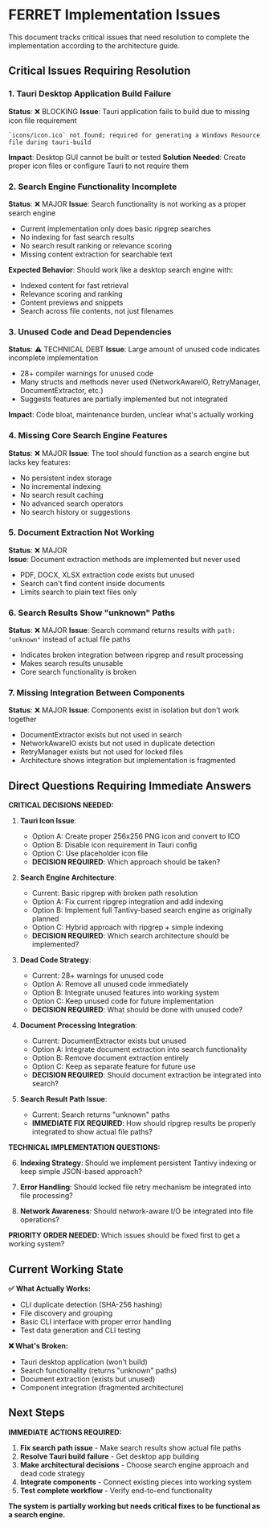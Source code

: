 # FERRET Implementation Issues

This document tracks critical issues that need resolution to complete the implementation according to the architecture guide.

## Critical Issues Requiring Resolution

### 1. **Tauri Desktop Application Build Failure**
**Status**: ❌ BLOCKING
**Issue**: Tauri application fails to build due to missing icon file requirement
```
`icons/icon.ico` not found; required for generating a Windows Resource file during tauri-build
```
**Impact**: Desktop GUI cannot be built or tested
**Solution Needed**: Create proper icon files or configure Tauri to not require them

### 2. **Search Engine Functionality Incomplete**
**Status**: ❌ MAJOR
**Issue**: Search functionality is not working as a proper search engine
- Current implementation only does basic ripgrep searches
- No indexing for fast search results
- No search result ranking or relevance scoring
- Missing content extraction for searchable text

**Expected Behavior**: Should work like a desktop search engine with:
- Indexed content for fast retrieval
- Relevance scoring and ranking
- Content previews and snippets
- Search across file contents, not just filenames

### 3. **Unused Code and Dead Dependencies**
**Status**: ⚠️ TECHNICAL DEBT
**Issue**: Large amount of unused code indicates incomplete implementation
- 28+ compiler warnings for unused code
- Many structs and methods never used (NetworkAwareIO, RetryManager, DocumentExtractor, etc.)
- Suggests features are partially implemented but not integrated

**Impact**: Code bloat, maintenance burden, unclear what's actually working

### 4. **Missing Core Search Engine Features**
**Status**: ❌ MAJOR
**Issue**: The tool should function as a search engine but lacks key features:
- No persistent index storage
- No incremental indexing
- No search result caching
- No advanced search operators
- No search history or suggestions

### 5. **Document Extraction Not Working**
**Status**: ❌ MAJOR  
**Issue**: Document extraction methods are implemented but never used
- PDF, DOCX, XLSX extraction code exists but unused
- Search can't find content inside documents
- Limits search to plain text files only

### 6. **Search Results Show "unknown" Paths**
**Status**: ❌ MAJOR
**Issue**: Search command returns results with `path: "unknown"` instead of actual file paths
- Indicates broken integration between ripgrep and result processing
- Makes search results unusable
- Core search functionality is broken

### 7. **Missing Integration Between Components**
**Status**: ❌ MAJOR
**Issue**: Components exist in isolation but don't work together
- DocumentExtractor exists but not used in search
- NetworkAwareIO exists but not used in duplicate detection
- RetryManager exists but not used for locked files
- Architecture shows integration but implementation is fragmented

## Direct Questions Requiring Immediate Answers

**CRITICAL DECISIONS NEEDED:**

1. **Tauri Icon Issue**: 
   - Option A: Create proper 256x256 PNG icon and convert to ICO
   - Option B: Disable icon requirement in Tauri config
   - Option C: Use placeholder icon file
   - **DECISION REQUIRED**: Which approach should be taken?

2. **Search Engine Architecture**:
   - Current: Basic ripgrep with broken path resolution
   - Option A: Fix current ripgrep integration and add indexing
   - Option B: Implement full Tantivy-based search engine as originally planned
   - Option C: Hybrid approach with ripgrep + simple indexing
   - **DECISION REQUIRED**: Which search architecture should be implemented?

3. **Dead Code Strategy**:
   - Current: 28+ warnings for unused code
   - Option A: Remove all unused code immediately
   - Option B: Integrate unused features into working system
   - Option C: Keep unused code for future implementation
   - **DECISION REQUIRED**: What should be done with unused code?

4. **Document Processing Integration**:
   - Current: DocumentExtractor exists but unused
   - Option A: Integrate document extraction into search functionality
   - Option B: Remove document extraction entirely
   - Option C: Keep as separate feature for future use
   - **DECISION REQUIRED**: Should document extraction be integrated into search?

5. **Search Result Path Issue**:
   - Current: Search returns "unknown" paths
   - **IMMEDIATE FIX REQUIRED**: How should ripgrep results be properly integrated to show actual file paths?

**TECHNICAL IMPLEMENTATION QUESTIONS:**

6. **Indexing Strategy**: Should we implement persistent Tantivy indexing or keep simple JSON-based approach?

7. **Error Handling**: Should locked file retry mechanism be integrated into file processing?

8. **Network Awareness**: Should network-aware I/O be integrated into file operations?

**PRIORITY ORDER NEEDED**: Which issues should be fixed first to get a working system?

## Current Working State

**✅ What Actually Works:**
- CLI duplicate detection (SHA-256 hashing)
- File discovery and grouping
- Basic CLI interface with proper error handling
- Test data generation and CLI testing

**❌ What's Broken:**
- Tauri desktop application (won't build)
- Search functionality (returns "unknown" paths)
- Document extraction (exists but unused)
- Component integration (fragmented architecture)

## Next Steps

**IMMEDIATE ACTIONS REQUIRED:**
1. **Fix search path issue** - Make search results show actual file paths
2. **Resolve Tauri build failure** - Get desktop app building
3. **Make architectural decisions** - Choose search engine approach and dead code strategy
4. **Integrate components** - Connect existing pieces into working system
5. **Test complete workflow** - Verify end-to-end functionality

**The system is partially working but needs critical fixes to be functional as a search engine.**